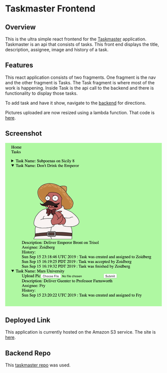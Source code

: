 # Taskmaster Frontend

## Overview

This is the ultra simple react frontend for the [Taskmaster](https://github.com/hotandfresh/taskmaster) application. Taskmaster is an api that consists of tasks. This front end displays the title, description, assignee, image and history of a task.

## Features

This react application consists of two fragments. One fragment is the nav and the other fragment is Tasks. The Task fragment is where most of the work is happening. Inside Task is the api call to the backend and there is functionality to display those tasks.

To add task and have it show, navigate to the [backend](https://github.com/hotandfresh/taskmaster) for directions.

Pictures uploaded are now resized using a lambda function.  That code is [here](https://github.com/hotandfresh/thumbnail).

## Screenshot

![home page](task.png)

## Deployed Link

This application is currently hosted on the Amazon S3 service. The site is [here](http://alltasks.s3-website-us-west-2.amazonaws.com/).

## Backend Repo

This [taskmaster repo](https://github.com/hotandfresh/taskmaster) was used.
